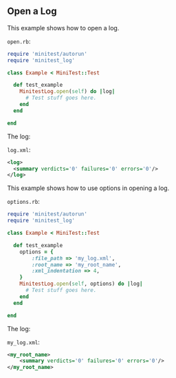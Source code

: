 ## Open a Log

This example shows how to open a log.

```open.rb```:
```ruby
require 'minitest/autorun'
require 'minitest_log'

class Example < MiniTest::Test

  def test_example
    MinitestLog.open(self) do |log|
      # Test stuff goes here.
    end
  end

end
```

The log:

```log.xml```:
```xml
<log>
  <summary verdicts='0' failures='0' errors='0'/>
</log>
```

This example shows how to use options in opening a log.

```options.rb```:
```ruby
require 'minitest/autorun'
require 'minitest_log'

class Example < MiniTest::Test

  def test_example
    options = {
        :file_path => 'my_log.xml',
        :root_name => 'my_root_name',
        :xml_indentation => 4,
    }
    MinitestLog.open(self, options) do |log|
      # Test stuff goes here.
    end
  end

end
```

The log:

```my_log.xml```:
```xml
<my_root_name>
    <summary verdicts='0' failures='0' errors='0'/>
</my_root_name>
```

